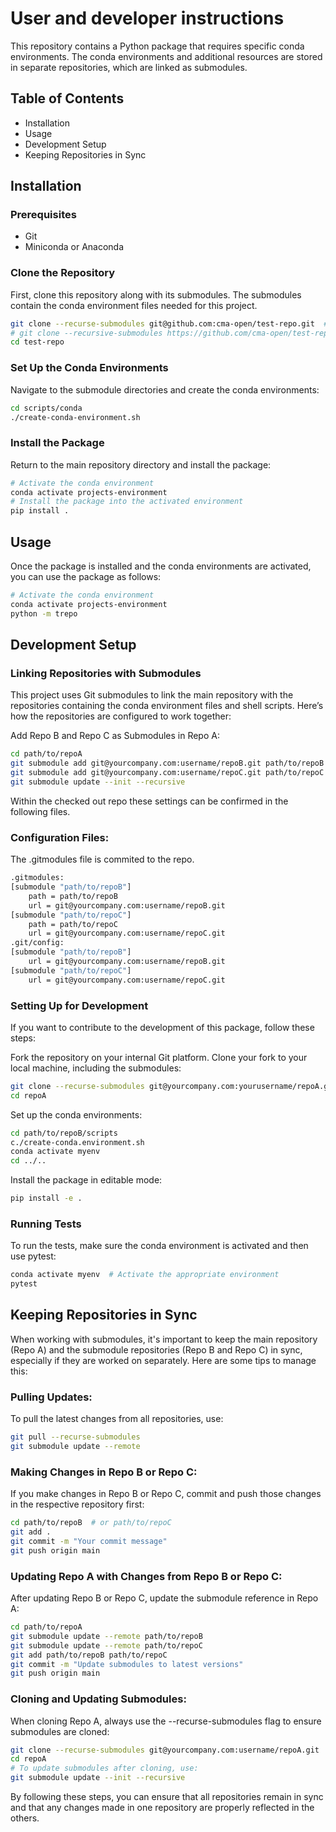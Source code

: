 # User and developer instructions

This repository contains a Python package that requires specific conda environments. 
The conda environments and additional resources are stored in separate repositories, 
which are linked as submodules.

## Table of Contents

- Installation
- Usage
- Development Setup
- Keeping Repositories in Sync

## Installation

### Prerequisites

- Git
- Miniconda or Anaconda

### Clone the Repository

First, clone this repository along with its submodules. 
The submodules contain the conda environment files needed for this project.

```bash
git clone --recurse-submodules git@github.com:cma-open/test-repo.git  # ssh
# git clone --recursive-submodules https://github.com/cma-open/test-repo.git # https
cd test-repo
```

### Set Up the Conda Environments
Navigate to the submodule directories and create the conda environments:

```bash
cd scripts/conda
./create-conda-environment.sh
```

### Install the Package
Return to the main repository directory and install the package:

```bash
# Activate the conda environment
conda activate projects-environment
# Install the package into the activated environment
pip install .
```

## Usage

Once the package is installed and the conda environments are activated, 
you can use the package as follows:

```bash
# Activate the conda environment
conda activate projects-environment
python -m trepo
```

## Development Setup

### Linking Repositories with Submodules
This project uses Git submodules to link the main repository with the repositories 
containing the conda environment files and shell scripts.
Here’s how the repositories are configured to work together:

Add Repo B and Repo C as Submodules in Repo A:

```bash
cd path/to/repoA
git submodule add git@yourcompany.com:username/repoB.git path/to/repoB
git submodule add git@yourcompany.com:username/repoC.git path/to/repoC
git submodule update --init --recursive
```

Within the checked out repo these settings can be confirmed in the following files. 

### Configuration Files:

The .gitmodules file is commited to the repo.

```bash
.gitmodules:
[submodule "path/to/repoB"]
    path = path/to/repoB
    url = git@yourcompany.com:username/repoB.git
[submodule "path/to/repoC"]
    path = path/to/repoC
    url = git@yourcompany.com:username/repoC.git
.git/config:
[submodule "path/to/repoB"]
    url = git@yourcompany.com:username/repoB.git
[submodule "path/to/repoC"]
    url = git@yourcompany.com:username/repoC.git
```

### Setting Up for Development
If you want to contribute to the development of this package, follow these steps:

Fork the repository on your internal Git platform.
Clone your fork to your local machine, including the submodules:
```bash
git clone --recurse-submodules git@yourcompany.com:yourusername/repoA.git
cd repoA
```

Set up the conda environments:
```bash
cd path/to/repoB/scripts
c./create-conda.environment.sh
conda activate myenv
cd ../..
```

Install the package in editable mode:
```bash
pip install -e .
```

### Running Tests
To run the tests, make sure the conda environment is activated and then use pytest:

```bash
conda activate myenv  # Activate the appropriate environment
pytest
```

## Keeping Repositories in Sync
When working with submodules, it's important to keep the main repository (Repo A) and 
the submodule repositories (Repo B and Repo C) in sync, especially if they are worked 
on separately. Here are some tips to manage this:

### Pulling Updates:

To pull the latest changes from all repositories, use:
```bash
git pull --recurse-submodules
git submodule update --remote
```

### Making Changes in Repo B or Repo C:

If you make changes in Repo B or Repo C, commit and push those changes in the 
respective repository first:

```bash
cd path/to/repoB  # or path/to/repoC
git add .
git commit -m "Your commit message"
git push origin main
```

### Updating Repo A with Changes from Repo B or Repo C:

After updating Repo B or Repo C, update the submodule reference in Repo A:

```bash
cd path/to/repoA
git submodule update --remote path/to/repoB
git submodule update --remote path/to/repoC
git add path/to/repoB path/to/repoC
git commit -m "Update submodules to latest versions"
git push origin main
```

### Cloning and Updating Submodules:

When cloning Repo A, always use the --recurse-submodules flag 
to ensure submodules are cloned:
```bash
git clone --recurse-submodules git@yourcompany.com:username/repoA.git
cd repoA
# To update submodules after cloning, use:
git submodule update --init --recursive
```

By following these steps, you can ensure that all repositories remain in sync and 
that any changes made in one repository are properly reflected in the others.


